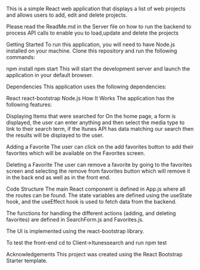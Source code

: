 This is a simple React web application that displays a list of web projects and allows users to add, edit and delete projects.

Please read the ReadMe.md in the Server file on how to run the backend to process API calls to enable you to load,update and delete the projects

Getting Started
To run this application, you will need to have Node.js installed on your machine. Clone this repository and run the following commands:

npm install
npm start
This will start the development server and launch the application in your default browser.

Dependencies
This application uses the following dependencies:

React
react-bootstrap
Node.js
How It Works
The application has the following features:

Displaying Items that were searched for
On the home page, a form is displayed, the user can enter anything and then select the media type to link to their search term, if the Itunes API has data matching our search then the results will be displayed to the user.

Adding a Favorite
The user can click on the add favorites button to add their favorites which will be available on the Favorites screen.


Deleting a Favorite
The user can remove a favorite by going to the favorites screen and selecting the remove from favorites button which will remove it in the back end as well as in the front end.

Code Structure
The main React component is defined in App.js where all the routes can be found. The state variables are defined using the useState hook, and the useEffect hook is used to fetch data from the backend.

The functions for handling the different actions (adding, and deleting favorites) are defined in SearchForm.js and Favorites.js.

The UI is implemented using the react-bootstrap library.

To test the front-end cd to Client->Itunessearch and run npm test

Acknowledgements
This project was created using the React Bootstrap Starter template.